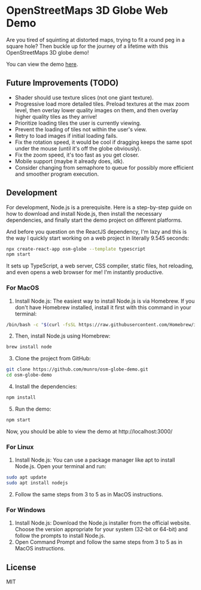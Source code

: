 # OpenStreetMaps 3D Globe Web Demo

Are you tired of squinting at distorted maps, trying to fit a round peg in a square hole? Then buckle up for the journey of a lifetime with this OpenStreetMaps 3D globe demo!

You can view the demo [here](https://munro.github.io/osm-globe-demo).

## Future Improvements (TODO)

-   Shader should use texture slices (not one giant texture).
-   Progressive load more detailed tiles. Preload textures at the max zoom level, then overlay lower quality images on them, and then overlay higher quality tiles as they arrive!
-   Prioritize loading tiles the user is currently viewing.
-   Prevent the loading of tiles not within the user's view.
-   Retry to load images if initial loading fails.
-   Fix the rotation speed, it would be cool if dragging keeps the same spot under the mouse (until it's off the globe obviously).
-   Fix the zoom speed, it's too fast as you get closer.
-   Mobile support (maybe it already does, idk).
-   Consider changing from semaphore to queue for possibly more efficient and smoother program execution.

## Development

For development, Node.js is a prerequisite. Here is a step-by-step guide on how to download and install Node.js, then install the necessary dependencies, and finally start the demo project on different platforms.

And before you question on the ReactJS dependency, I'm lazy and this is the way I quickly start working on a web project in literally 9.545 seconds:

```bash
npx create-react-app osm-globe --template typescript
npm start
```

It sets up TypeScript, a web server, CSS compiler, static files, hot reloading, and even opens a web browser for me! I'm instantly productive.

### For MacOS

1. Install Node.js: The easiest way to install Node.js is via Homebrew. If you don't have Homebrew installed, install it first with this command in your terminal:

```bash
/bin/bash -c "$(curl -fsSL https://raw.githubusercontent.com/Homebrew/install/HEAD/install.sh)"
```

2. Then, install Node.js using Homebrew:

```bash
brew install node
```

3. Clone the project from GitHub:

```bash
git clone https://github.com/munro/osm-globe-demo.git
cd osm-globe-demo
```

4. Install the dependencies:

```bash
npm install
```

5. Run the demo:

```bash
npm start
```

Now, you should be able to view the demo at http://localhost:3000/

### For Linux

1. Install Node.js: You can use a package manager like apt to install Node.js. Open your terminal and run:

```bash
sudo apt update
sudo apt install nodejs
```

2. Follow the same steps from 3 to 5 as in MacOS instructions.

### For Windows

1. Install Node.js: Download the Node.js installer from the official website. Choose the version appropriate for your system (32-bit or 64-bit) and follow the prompts to install Node.js.
2. Open Command Prompt and follow the same steps from 3 to 5 as in MacOS instructions.

## License

MIT
